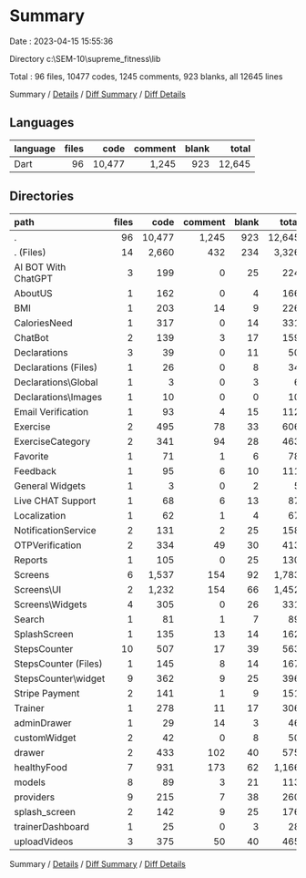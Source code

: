 # Summary

Date : 2023-04-15 15:55:36

Directory c:\\SEM-10\\supreme_fitness\\lib

Total : 96 files,  10477 codes, 1245 comments, 923 blanks, all 12645 lines

Summary / [Details](details.md) / [Diff Summary](diff.md) / [Diff Details](diff-details.md)

## Languages
| language | files | code | comment | blank | total |
| :--- | ---: | ---: | ---: | ---: | ---: |
| Dart | 96 | 10,477 | 1,245 | 923 | 12,645 |

## Directories
| path | files | code | comment | blank | total |
| :--- | ---: | ---: | ---: | ---: | ---: |
| . | 96 | 10,477 | 1,245 | 923 | 12,645 |
| . (Files) | 14 | 2,660 | 432 | 234 | 3,326 |
| AI BOT With ChatGPT | 3 | 199 | 0 | 25 | 224 |
| AboutUS | 1 | 162 | 0 | 4 | 166 |
| BMI | 1 | 203 | 14 | 9 | 226 |
| CaloriesNeed | 1 | 317 | 0 | 14 | 331 |
| ChatBot | 2 | 139 | 3 | 17 | 159 |
| Declarations | 3 | 39 | 0 | 11 | 50 |
| Declarations (Files) | 1 | 26 | 0 | 8 | 34 |
| Declarations\\Global | 1 | 3 | 0 | 3 | 6 |
| Declarations\\Images | 1 | 10 | 0 | 0 | 10 |
| Email Verification | 1 | 93 | 4 | 15 | 112 |
| Exercise | 2 | 495 | 78 | 33 | 606 |
| ExerciseCategory | 2 | 341 | 94 | 28 | 463 |
| Favorite | 1 | 71 | 1 | 6 | 78 |
| Feedback | 1 | 95 | 6 | 10 | 111 |
| General Widgets | 1 | 3 | 0 | 2 | 5 |
| Live CHAT Support | 1 | 68 | 6 | 13 | 87 |
| Localization | 1 | 62 | 1 | 4 | 67 |
| NotificationService | 2 | 131 | 2 | 25 | 158 |
| OTPVerification | 2 | 334 | 49 | 30 | 413 |
| Reports | 1 | 105 | 0 | 25 | 130 |
| Screens | 6 | 1,537 | 154 | 92 | 1,783 |
| Screens\\UI | 2 | 1,232 | 154 | 66 | 1,452 |
| Screens\\Widgets | 4 | 305 | 0 | 26 | 331 |
| Search | 1 | 81 | 1 | 7 | 89 |
| SplashScreen | 1 | 135 | 13 | 14 | 162 |
| StepsCounter | 10 | 507 | 17 | 39 | 563 |
| StepsCounter (Files) | 1 | 145 | 8 | 14 | 167 |
| StepsCounter\\widget | 9 | 362 | 9 | 25 | 396 |
| Stripe Payment | 2 | 141 | 1 | 9 | 151 |
| Trainer | 1 | 278 | 11 | 17 | 306 |
| adminDrawer | 1 | 29 | 14 | 3 | 46 |
| customWidget | 2 | 42 | 0 | 8 | 50 |
| drawer | 2 | 433 | 102 | 40 | 575 |
| healthyFood | 7 | 931 | 173 | 62 | 1,166 |
| models | 8 | 89 | 3 | 21 | 113 |
| providers | 9 | 215 | 7 | 38 | 260 |
| splash_screen | 2 | 142 | 9 | 25 | 176 |
| trainerDashboard | 1 | 25 | 0 | 3 | 28 |
| uploadVideos | 3 | 375 | 50 | 40 | 465 |

Summary / [Details](details.md) / [Diff Summary](diff.md) / [Diff Details](diff-details.md)